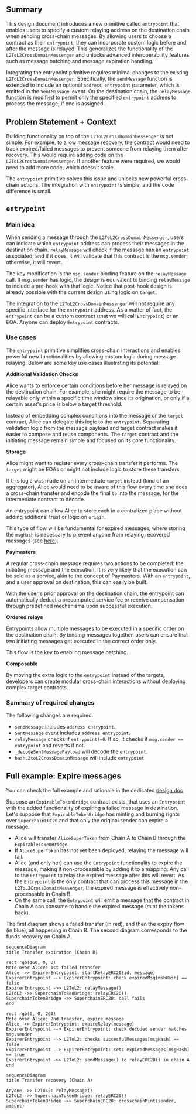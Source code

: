 ## Summary

This design document introduces a new primitive called `entrypoint` that enables users to specify a custom relaying address on the destination chain when sending cross-chain messages. 
By allowing users to choose a contract as their `entrypoint`, they can incorporate custom logic before and after the message is relayed. This generalizes the functionality of the `L2ToL2CrossDomainMessenger` and unlocks advanced interoperability features such as message batching and message expiration handling.

Integrating the entrypoint primitive requires minimal changes to the existing `L2ToL2CrossDomainMessenger`. Specifically, the `sendMessage` function is extended to include an optional `address entrypoint` parameter, which is emitted in the `SentMessage `event. On the destination chain, the `relayMessage` function is modified to permit only the specified `entrypoint` address to process the message, if one is assigned.

## Problem Statement + Context

Building functionality on top of the `L2ToL2CrossDomainMessenger` is not simple. For example, to allow message recovery, the contract would need to track expired/failed messages to prevent someone from relaying them after recovery. This would require adding code on the `L2ToL2CrossDomainMessenger`. If another feature were required, we would need to add more code, which doesn’t scale.

The `entrypoint` primitive solves this issue and unlocks new powerful cross-chain actions. The integration with `entrypoint` is simple, and the code difference is small.

## `entrypoint`

### Main idea

When sending a message through the `L2ToL2CrossDomainMessenger`, users can indicate which `entrypoint` address can process their messages in the destination chain. `relayMessage` will check if the message has an `entrypoint` associated, and if it does, it will validate that this contract is the `msg.sender`; otherwise, it will revert.

The key modification is the `msg.sender` binding feature on the `relayMessage` call. If `msg.sender` has logic, the design is equivalent to binding `relayMessage` to include a pre-hook with that logic.
Notice that post-hook design is already possible with the current design using logic on `target`.

The integration to the `L2ToL2CrossDomainMessenger` will not require any specific interface for the `entrypoint` address. As a matter of fact, the `entrypoint` can be a custom contract (that we will call `Entrypoint`) or an EOA. Anyone can deploy `Entrypoint` contracts.

### Use cases

The `entrypoint` primitive simplifies cross-chain interactions and enables powerful new functionalities by allowing custom logic during message relaying. Below are some key use cases illustrating its potential:

**Additional Validation Checks**

Alice wants to enforce certain conditions before her message is relayed on the destination chain. For example, she might require the message to be relayable only within a specific time window since its origination, or only if a certain asset's price is below a target threshold.

Instead of embedding complex conditions into the message or the `target` contract, Alice can delegate this logic to the `entrypoint`. Separating validation logic from the message payload and target contract makes it easier to compose and reuse components. The `target` contract and the initiating message remain simple and focused on its core functionality.

**Storage**

Alice might want to register every cross-chain transfer it performs. The `target` might be EOAs or might not include logic to store these transfers. 

If this logic was made on an intermediate `target`  instead (kind of an aggregator), Alice would need to be aware of this flow every time she does a cross-chain transfer and encode the final `to` into the message, for the intermediate contract to decode.

An entrypoint can allow Alice to store each in a centralized place without adding additional trust or logic on `origin`. 

This type of flow will be fundamental for expired messages, where storing the `msgHash` is necessary to prevent anyone from relaying recovered messages (see [here](#full-example-expire-messages)).

**Paymasters**

A regular cross-chain message requires two actions to be completed: the initiating message and the execution. It is very likely that the execution can be sold as a service, akin to the concept of Paymasters. With an `entrypoint`, and a user approval on destination, this can easily be built.

With the user's prior approval on the destination chain, the entrypoint can automatically deduct a precomputed service fee or receive compensation through predefined mechanisms upon successful execution.


**Ordered relays**

Entrypoints allow multiple messages to be executed in a specific order on the destination chain. By binding messages together, users can ensure that two initiating messages get executed in the correct order only.

This flow is the key to enabling message batching.

**Composable**

By moving the extra logic to the `entrypoint` instead of the targets, developers can create modular cross-chain interactions without deploying complex target contracts. 


### Summary of required changes

The following changes are required:

- `sendMessage` includes `address entrypoint`.
- `SentMessage` event includes `address entrypoint`.
- `relayMessage` checks if `entrypoint!=0`. If so, it checks if `msg.sender == entrypoint` and reverts if not.
- `_decodeSentMessagePayload` will decode the `entrypoint`.
- `hashL2toL2CrossDomainMessage` will include `entrypoint`.

## Full example: Expire messages

You can check the full example and rationale in the dedicated [design doc](https://github.com/ethereum-optimism/design-docs/pull/170)

Suppose an `ExpirableTokenBridge` contract exists, that uses an `Entrypoint` with the added functionality of expiring a failed message in destination. Let's suppose that `ExpirableTokenBridge` has minting and burning rights over `SuperchainERC20` and that only the original sender can expire a message.

- Alice will transfer `AliceSuperToken` from Chain A to Chain B through the `ExpirableTokenBridge`.
- If `AliceSuperToken` has not yet been deployed, relaying the message will fail.
- Alice (and only her) can use the `Entrypoint` functionality to expire the message, making it non-processable by adding it to a mapping. Any call to the `Entrypoint` to relay the expired message after this will revert. As the `Entrypoint` is the only contract that can process this message in the `L2ToL2CrossDomainMessenger`, the expired message is effectively non-processable in Chain B.
- On the same call, the `Entrypoint` will emit a message that the contract in Chain A can consume to handle the expired message (mint the tokens back).


The first diagram shows a failed transfer (in red), and then the expiry flow (in blue), all happening in Chain B.
The second diagram corresponds to the funds recovery on Chain A.

```mermaid
sequenceDiagram
title Transfer expiration (Chain B)

rect rgb(160, 0, 0)
Note over Alice: 1st failed transfer
Alice ->> ExpirerEntrypoint: startRelayERC20(id, message)
ExpirerEntrypoint --> ExpirerEntrypoint: check expiredMsg[mshHash] == false
ExpirerEntrypoint ->> L2ToL2: relayMessage()
L2ToL2 ->> SuperchainTokenBridge: relayERC20()
SuperchainTokenBridge ->> SuperchainERC20: call fails
end

rect rgb(0, 0, 200)
Note over Alice: 2nd transfer, expire message
Alice ->> ExpirerEntrypoint: expireRelay(message)
ExpirerEntrypoint --> ExpirerEntrypoint: check decoded sender matches msg.sender
ExpirerEntrypoint --> L2ToL2: checks succesfulMessages[msgHash] == false
ExpirerEntrypoint --> ExpirerEntrypoint: sets expiredMessages[msgHash] == true
ExpirerEntrypoint ->> L2ToL2: sendMessage() to relayERC20() in chain A
end
```

```mermaid
sequenceDiagram
title Transfer recovery (Chain A)

Anyone ->> L2ToL2: relayMessage()
L2ToL2 ->> SuperchainTokenBridge: relayERC20()
SuperchainTokenBridge ->> SuperchainERC20: crosschainMint(sender, amount)
```
